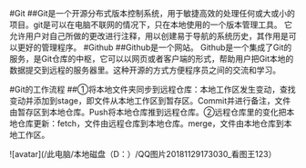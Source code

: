 #Git
##Git是一个开源分布式版本控制系统，用于敏捷高效的处理任何或大或小的项目。git是可以在电脑不联网的情况下，只在本地使用的一个版本管理工具。
它允许用户对自己所做的更改进行注释，用以创建易于导航的系统历史，其作用是可以更好的管理程序。
#Github
##Github是一个网站。 Github是一个集成了Git的服务，是Git仓库的中枢，它可以以网页或者客户端的形式，帮助用户把Git本地的数据提交到远程的服务器里。这种开源的方式方便程序员之间的交流和学习。

#Git的工作流程
##①将本地文件夹同步到远程仓库：本地工作区发生变动，查找变动并添加到stage，即文件从本地工作区到暂存区。Commit并进行备注，文件由暂存区到本地仓库。Push将本地仓库推到远程仓库。②远程仓库里的变化把本地仓库更新：fetch，文件由远程仓库到本地仓库。merge，文件由本地仓库到本地工作区。



![avatar](/此电脑/本地磁盘（D：）/QQ图片20181129173030_看图王123）



